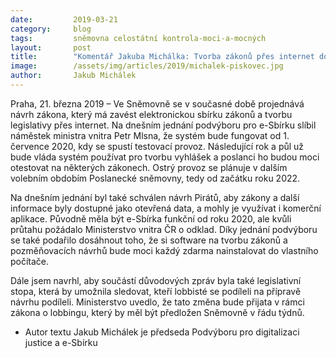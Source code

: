 ```yaml
---
date:         2019-03-21
category:     blog
tags:         sněmovna celostátní kontrola-moci-a-mocných
layout:       post
title:        "Komentář Jakuba Michálka: Tvorba zákonů přes internet do roku a čtvrt, slíbilo vnitro"
image:        /assets/img/articles/2019/michalek-piskovec.jpg
author:       Jakub Michálek
---
```



Praha, 21. března 2019 – Ve Sněmovně se v současné době projednává návrh zákona, který má zavést elektronickou sbírku zákonů a tvorbu legislativy přes internet. Na dnešním jednání podvýboru pro e-Sbírku slíbil náměstek ministra vnitra Petr Mlsna, že systém bude fungovat od 1. července 2020, kdy se spustí testovací provoz. Následující rok a půl už bude vláda systém používat pro tvorbu vyhlášek a poslanci ho budou moci otestovat na některých zákonech. Ostrý provoz se plánuje v dalším volebním obdobím Poslanecké sněmovny, tedy od začátku roku 2022.

Na dnešním jednání byl také schválen návrh Pirátů, aby zákony a další informace byly dostupné jako otevřená data, a mohly je využívat i komerční aplikace. Původně měla být e-Sbírka funkční od roku 2020, ale kvůli průtahu požádalo Ministerstvo vnitra ČR o odklad. Díky jednání podvýboru se také podařilo dosáhnout toho, že si software na tvorbu zákonů a pozměňovacích návrhů bude moci každý zdarma nainstalovat do vlastního počítače.

Dále jsem navrhl, aby součástí důvodových zpráv byla také legislativní stopa, která by umožnila sledovat, kteří lobbisté se podíleli na přípravě návrhu podíleli. Ministerstvo uvedlo, že tato změna bude přijata v rámci zákona o lobbingu, který by měl být předložen Sněmovně v řádu týdnů.


* Autor textu Jakub Michálek je předseda Podvýboru pro digitalizaci justice a e-Sbírku
